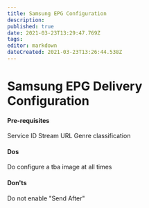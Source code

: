 ```yaml
---
title: Samsung EPG Configuration
description: 
published: true
date: 2021-03-23T13:29:47.769Z
tags: 
editor: markdown
dateCreated: 2021-03-23T13:26:44.538Z
---
```


# Samsung EPG Delivery Configuration

#### Pre-requisites

Service ID
Stream URL
Genre classification 

#### Dos
Do configure a tba image at all times

#### Don'ts
Do not enable "Send After"
